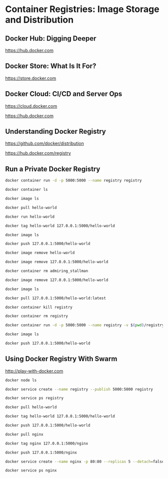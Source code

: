 # Container Registries: Image Storage and Distribution

## Docker Hub: Digging Deeper

https://hub.docker.com

## Docker Store: What Is It For?

https://store.docker.com

## Docker Cloud: CI/CD and Server Ops

https://cloud.docker.com

https://hub.docker.com

## Understanding Docker Registry

https://github.com/docker/distribution

https://hub.docker.com/registry

## Run a Private Docker Registry

``` bash
docker container run -d -p 5000:5000 --name registry registry
```

``` bash
docker container ls
```

``` bash
docker image ls
```

``` bash
docker pull hello-world
```

``` bash
docker run hello-world
```

``` bash
docker tag hello-world 127.0.0.1:5000/hello-world
```

``` bash
docker image ls
```

``` bash
docker push 127.0.0.1:5000/hello-world
```

``` bash
docker image remove hello-world
```

``` bash
docker image remove 127.0.0.1:5000/hello-world
```

``` bash
docker container rm admiring_stallman
```

``` bash
docker image remove 127.0.0.1:5000/hello-world
```

``` bash
docker image ls
```

``` bash
docker pull 127.0.0.1:5000/hello-world:latest
```

``` bash
docker container kill registry
```

``` bash
docker container rm registry
```

``` bash
docker container run -d -p 5000:5000 --name registry -v $(pwd)/registry-data:/var/lib/registry registry TAB COMPLETION
```

``` bash
docker image ls
```

``` bash
docker push 127.0.0.1:5000/hello-world
```

## Using Docker Registry With Swarm

http://play-with-docker.com

``` bash
docker node ls
```

``` bash
docker service create --name registry --publish 5000:5000 registry
```

``` bash
docker service ps registry
```

``` bash
docker pull hello-world
```

``` bash
docker tag hello-world 127.0.0.1:5000/hello-world
```

``` bash
docker push 127.0.0.1:5000/hello-world
```

``` bash
docker pull nginx
```

``` bash
docker tag nginx 127.0.0.1:5000/nginx
```

``` bash
docker push 127.0.0.1:5000/nginx
```

``` bash
docker service create --name nginx -p 80:80 --replicas 5 --detach=false 127.0.0.1:5000/nginx
```

``` bash
docker service ps nginx
```
